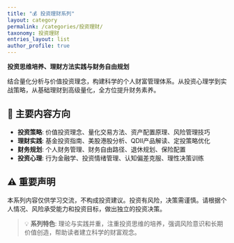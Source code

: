 ```yaml
---
title: "💰 投资理财系列"
layout: category
permalink: /categories/投资理财/
taxonomy: 投资理财
entries_layout: list
author_profile: true
---
```


**投资思维培养、理财方法实践与财务自由规划**

结合量化分析与价值投资理念，构建科学的个人财富管理体系。从投资心理学到实战策略，从基础理财到高级量化，全方位提升财务素养。

## 💎 主要内容方向

- **投资策略**: 价值投资理念、量化交易方法、资产配置原理、风险管理技巧
- **理财实践**: 基金投资指南、美股港股分析、QDII产品解读、定投策略优化
- **财务规划**: 个人财务管理、财务自由路径、退休规划、保险配置
- **投资心理**: 行为金融学、投资情绪管理、认知偏差克服、理性决策训练

## ⚠️ 重要声明

本系列内容仅供学习交流，不构成投资建议。投资有风险，决策需谨慎。请根据个人情况、风险承受能力和投资目标，做出独立的投资决策。

> 💡 **系列特色**: 理论与实践并重，注重投资思维的培养，强调风险意识和长期价值创造，帮助读者建立科学的财富观念。